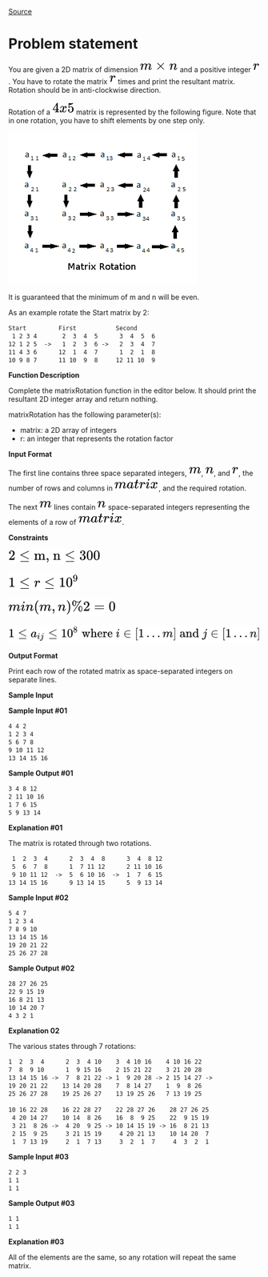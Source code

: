 [Source](https://www.hackerrank.com/challenges/matrix-rotation-algo)
# Problem statement
You are given a 2D  matrix of dimension ![](./Resources/Element1.svg) and a positive integer ![](./Resources/Element2.svg). You have to rotate the matrix ![](./Resources/Element2.svg) times and print the resultant matrix. Rotation should be in anti-clockwise direction.  

Rotation of a ![](./Resources/Element3.svg) matrix is represented by the following figure. Note that in one rotation, you have to shift elements by one step only.

![](./Resources/matrix-rotation.png)

It is guaranteed that the minimum of m and n will be even.  

As an example rotate the Start matrix by 2:

```
Start         First           Second
 1 2 3 4       2  3  4  5      3  4  5  6
12 1 2 5  ->   1  2  3  6 ->   2  3  4  7
11 4 3 6      12  1  4  7      1  2  1  8
10 9 8 7      11 10  9  8     12 11 10  9
```

**Function Description**

Complete the matrixRotation function in the editor below.  It should print the resultant 2D integer array and return nothing.  

matrixRotation has the following parameter(s):  


* matrix: a 2D array of integers  
* r: an integer that represents the rotation factor  





**Input Format**


The first line contains three space separated integers, ![](./Resources/Element4.svg), ![](./Resources/Element5.svg), and ![](./Resources/Element2.svg), the number of rows and columns in ![](./Resources/Element6.svg), and the required rotation. 


The next ![](./Resources/Element4.svg) lines contain ![](./Resources/Element5.svg) space-separated integers representing the elements of a row of ![](./Resources/Element6.svg).  





**Constraints**


![](./Resources/Element7.svg)

![](./Resources/Element8.svg)

![](./Resources/Element9.svg)

![](./Resources/Element10.svg)





**Output Format**


Print each row of the rotated matrix as space-separated integers on separate lines.





**Sample Input**



**Sample Input #01**

```
4 4 2
1 2 3 4
5 6 7 8
9 10 11 12
13 14 15 16
```

**Sample Output #01**

```
3 4 8 12
2 11 10 16
1 7 6 15
5 9 13 14
```

**Explanation #01**

The matrix is rotated through two rotations.

```
 1  2  3  4      2  3  4  8      3  4  8 12
 5  6  7  8      1  7 11 12      2 11 10 16
 9 10 11 12  ->  5  6 10 16  ->  1  7  6 15
13 14 15 16      9 13 14 15      5  9 13 14
```

**Sample Input #02**

```
5 4 7
1 2 3 4
7 8 9 10
13 14 15 16
19 20 21 22
25 26 27 28
```

**Sample Output #02**

```
28 27 26 25
22 9 15 19
16 8 21 13
10 14 20 7
4 3 2 1
```

**Explanation 02**

The various states through 7 rotations:

```
1  2  3  4      2  3  4 10    3  4 10 16    4 10 16 22
7  8  9 10      1  9 15 16    2 15 21 22    3 21 20 28
13 14 15 16 ->  7  8 21 22 -> 1  9 20 28 -> 2 15 14 27 ->
19 20 21 22    13 14 20 28    7  8 14 27    1  9  8 26
25 26 27 28    19 25 26 27    13 19 25 26   7 13 19 25

10 16 22 28    16 22 28 27    22 28 27 26    28 27 26 25
 4 20 14 27    10 14  8 26    16  8  9 25    22  9 15 19
 3 21  8 26 ->  4 20  9 25 -> 10 14 15 19 -> 16  8 21 13
 2 15  9 25     3 21 15 19     4 20 21 13    10 14 20  7
 1  7 13 19     2  1  7 13     3  2  1  7     4  3  2  1
```

**Sample Input #03**

```
2 2 3
1 1
1 1
```

**Sample Output #03**

```
1 1
1 1
```

**Explanation #03**

All of the elements are the same, so any rotation will repeat the same matrix.